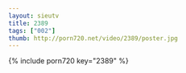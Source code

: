 ```yaml
--- 
layout: sieutv
title: 2389
tags: ["002"]
thumb: http://porn720.net/video/2389/poster.jpg
---
```

{% include porn720 key="2389" %} 
